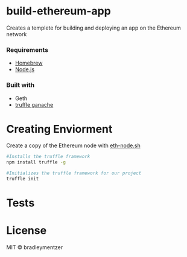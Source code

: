 # build-ethereum-app

Creates a templete for building and deploying an app on the Ethereum network

### Requirements

- [Homebrew](https://brew.sh/)
- [Node.js](https://nodejs.org/en/)

### Built with

- Geth
- [truffle ganache](https://trufflesuite.com/ganache/)

# Creating Enviorment

Create a copy of the Ethereum node with [eth-node.sh](https://github.com/bradleymentzer/build-ethereum-app/blob/main/eth-node.sh)

```sh
#Installs the truffle framework
npm install truffle -g
```

```sh
#Initializes the truffle framework for our project
truffle init
```

# Tests

# License

MIT © bradleymentzer
